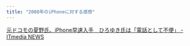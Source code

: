 ```yaml
---
title: "2008年のiPhoneに対する感想"
---
```


[元ドコモの夏野氏、iPhone早速入手　ひろゆき氏は「電話として不便」 - ITmedia NEWS](https://www.itmedia.co.jp/news/articles/0807/18/news074.html)

